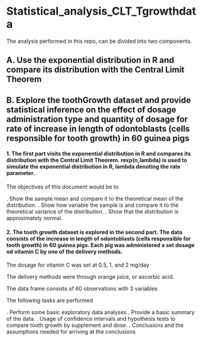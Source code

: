 # Statistical_analysis_CLT_Tgrowthdata

The analysis performed in this repo, can be divided into two components.

## A. Use the exponential distribution in R and compare its distribution with the Central Limit Theorem
## B. Explore the toothGrowth dataset and provide statistical inference on the effect of dosage administration type and quantity of dosage for rate of increase in length of odontoblasts (cells responsible for tooth growth) in 60 guinea pigs

#### 1. The first part visits the exponential distribution in R and compares its distribution with the Central Limit Theorem. rexp(n,lambda) is used to simulate the exponential distribution in R, lambda denoting the rate parameter.

The objectives of this document would be to

. Show the sample mean and compare it to the theoretical mean of the distribution.
. Show how variable the sample is and compare it to the theoretical variance of the distribution.
. Show that the distribution is approximately normal.

#### 2. The tooth growth dataset is explored in the second part. The data consists of the increase in length of odontoblasts (cells responsible for tooth growth) in 60 guinea pigs. Each pig was administered a set dosage od vitamin C by one of the delivery methods.

The dosage for vitamin C was set at 0.5, 1, and 2 mg/day

The delivery methods were through orange juice, or ascorbic acid.

The  data frame consists of 60 observations with 3 variables

The following tasks are performed

. Perform some basic exploratory data analyses
. Provide a basic summary of the data.
. Usage of confidence intervals and hypothesis tests to compare tooth growth by supplement and dose. 
. Conclusions and the assumptions needed for arriving at the conclusions

